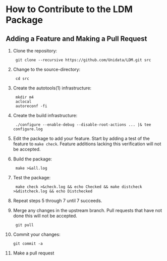 # How to Contribute to the LDM Package

## Adding a Feature and Making a Pull Request

1. Clone the repository:

        git clone --recursive https://github.com/Unidata/LDM.git src
    
2. Change to the source-directory:

        cd src

3. Create the autotools(1) infrastructure:

        mkdir m4
        aclocal
        autoreconf -fi

4. Create the build infrastructure:

        ./configure --enable-debug --disable-root-actions ... |& tee configure.log

5. Edit the package to add your feature. Start by adding a test of the feature to `make check`. Feature additions lacking this verification will not be accepted.

6. Build the package:

        make >&all.log

7. Test the package:

        make check >&check.log && echo Checked && make distcheck >&distcheck.log && echo Distchecked

8. Repeat steps 5 through 7 until 7 succeeds.

9. Merge any changes in the upstream branch. Pull requests that have not done this will not be accepted.

        git pull

10. Commit your changes:

        git commit -a

11. Make a pull request
